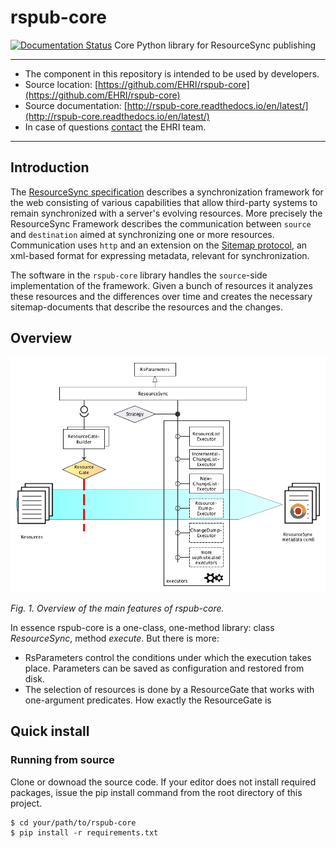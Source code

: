 # rspub-core
[![Documentation Status](http://readthedocs.org/projects/rspub-core/badge/?version=latest)](http://rspub-core.readthedocs.io/en/latest/?badge=latest)
Core Python library for ResourceSync publishing

---
- The component in this repository is intended to be used by developers.
- Source location: [https://github.com/EHRI/rspub-core](https://github.com/EHRI/rspub-core)
- Source documentation: [http://rspub-core.readthedocs.io/en/latest/](http://rspub-core.readthedocs.io/en/latest/)
- In case of questions [contact](https://github.com/EHRI/rspub-core/issues/new) the EHRI team.

---

## Introduction
The [ResourceSync specification](http://www.openarchives.org/rs/1.0.9/resourcesync) describes 
a synchronization framework for the web consisting of various capabilities that allow third-party systems to remain synchronized with a server's evolving resources.
More precisely the ResourceSync Framework describes the communication between `source` and `destination` aimed at
synchronizing one or more resources. Communication uses `http` and an extension on 
the [Sitemap protocol](http://www.sitemaps.org/protocol.html), an xml-based format for expressing metadata, relevant for synchronization.

The software in the `rspub-core` library handles the `source`-side implementation of the framework.
Given a bunch of resources it analyzes these resources and the differences over time and creates
the necessary sitemap-documents that describe the resources and the changes. 

## Overview

![Overview](img/rspub.png)

_Fig. 1. Overview of the main features of rspub-core._

In essence rspub-core is a one-class, one-method library: class _ResourceSync_, method _execute_.
But there is more:

- RsParameters control the conditions under which the execution takes place. Parameters can
be saved as configuration and restored from disk.
- The selection of resources is done by a ResourceGate that works with one-argument
predicates. How exactly the ResourceGate is 


## Quick install

### Running from source
Clone or downoad the source code. If your editor does not install required packages, issue the pip install
command from the root directory of this project.
```
$ cd your/path/to/rspub-core
$ pip install -r requirements.txt
```

